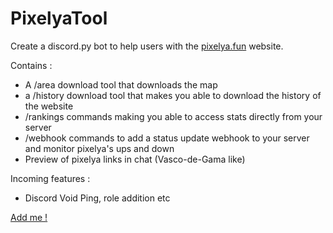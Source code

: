 # PixelyaTool
Create a discord.py bot to help users with the [pixelya.fun](https://www.pixelya.fun) website.

Contains : 
- A /area download tool that downloads the map
- a /history download tool that makes you able to download the history of the website
- /rankings commands making you able to access stats directly from your server
- /webhook commands to add a status update webhook to your server and monitor pixelya's ups and down
- Preview of pixelya links in chat (Vasco-de-Gama like)


Incoming features :
- Discord Void Ping, role addition etc


[Add me !](https://discord.com/oauth2/authorize?client_id=1253684567525691483&permissions=18136372210768&integration_type=0&scope=bot)